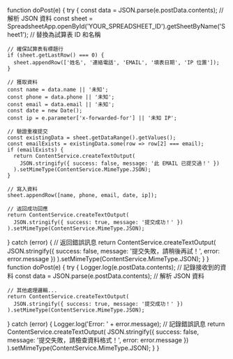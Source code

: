function doPost(e) {
  try {
    const data = JSON.parse(e.postData.contents); // 解析 JSON 資料
    const sheet = SpreadsheetApp.openById('YOUR_SPREADSHEET_ID').getSheetByName('Sheet1'); // 替換為試算表 ID 和名稱

    // 確保試算表有標題行
    if (sheet.getLastRow() === 0) {
      sheet.appendRow(['姓名', '連絡電話', 'EMAIL', '填表日期', 'IP 位置']);
    }

    // 獲取資料
    const name = data.name || '未知';
    const phone = data.phone || '未知';
    const email = data.email || '未知';
    const date = new Date();
    const ip = e.parameter['x-forwarded-for'] || '未知 IP';

    // 驗證重複提交
    const existingData = sheet.getDataRange().getValues();
    const emailExists = existingData.some(row => row[2] === email);
    if (emailExists) {
      return ContentService.createTextOutput(
        JSON.stringify({ success: false, message: '此 EMAIL 已提交過！' })
      ).setMimeType(ContentService.MimeType.JSON);
    }

    // 寫入資料
    sheet.appendRow([name, phone, email, date, ip]);

    // 返回成功回應
    return ContentService.createTextOutput(
      JSON.stringify({ success: true, message: '提交成功！' })
    ).setMimeType(ContentService.MimeType.JSON);
  } catch (error) {
    // 返回錯誤訊息
    return ContentService.createTextOutput(
      JSON.stringify({ success: false, message: '提交失敗，請稍後再試！', error: error.message })
    ).setMimeType(ContentService.MimeType.JSON);
  }
}
function doPost(e) {
  try {
    Logger.log(e.postData.contents); // 記錄接收到的資料
    const data = JSON.parse(e.postData.contents); // 解析 JSON 資料

    // 其他處理邏輯...
    return ContentService.createTextOutput(
      JSON.stringify({ success: true, message: '提交成功！' })
    ).setMimeType(ContentService.MimeType.JSON);
  } catch (error) {
    Logger.log('Error: ' + error.message); // 記錄錯誤訊息
    return ContentService.createTextOutput(
      JSON.stringify({ success: false, message: '提交失敗，請檢查資料格式！', error: error.message })
    ).setMimeType(ContentService.MimeType.JSON);
  }
}
